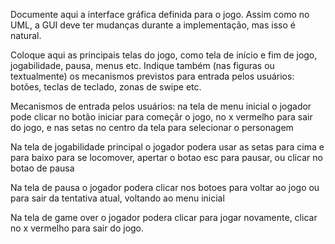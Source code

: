 Documente aqui a interface gráfica definida para o jogo. Assim como no UML, a GUI deve ter mudanças durante a implementação, mas isso é natural. 

Coloque aqui as principais telas do jogo, como tela de início e fim de jogo, jogabilidade, pausa, menus etc. Indique também (nas figuras ou textualmente) os mecanismos previstos para entrada pelos usuários: botões, teclas de teclado, zonas de swipe etc.

Mecanismos de entrada pelos usuários: na tela de menu inicial o jogador pode clicar no botão iniciar para começãr o jogo, no x vermelho para sair do jogo, e nas setas no centro da tela para selecionar o personagem

Na tela de jogabilidade principal o jogador podera usar as setas para cima e para baixo para se locomover, apertar o botao esc para pausar, ou clicar no botao de pausa

Na tela de pausa o jogador podera clicar nos botoes para voltar ao jogo ou para sair da tentativa atual, voltando ao menu inicial

Na tela de game over o jogador podera clicar para jogar novamente, clicar no x vermelho para sair do jogo.
